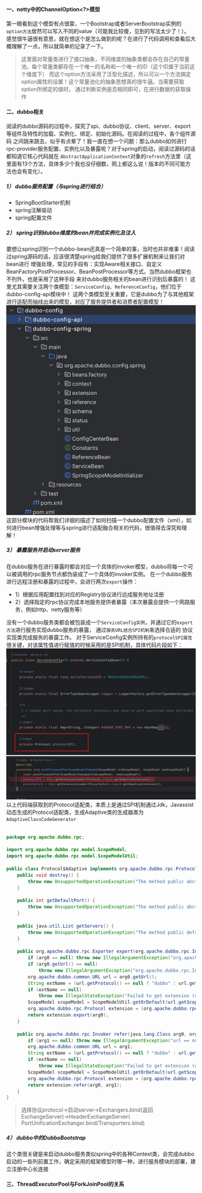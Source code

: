 #### 一、netty中的ChannelOption<?>模型

第一眼看到这个模型有点很蒙，一个Bootstrap或者ServerBootstrap实例的`option方法`居然可以写入不同的value（可能我比较傻，见到的写法太少了！）。
感觉很牛逼很有意思，就在想这个是怎么做到的呢？在进行了代码调用和查看后大概理解了一点，所以就简单的记录了一下。
> 这里面对常量类进行了接口抽象，不同维度的抽象类都会存在自己的常量池。每个常量类都存在一个唯一的名称和一个唯一的ID（这个ID属于当前这个维度下）
> 而这个option方法采用了泛型化描述，所以可以一个方法搞定option属性的设置！这个常量池化的抽象思想真的很牛逼。当需要获取option所绑定的值时，
> 通过判断实例是否相同即可，在进行数据的获取操作

#### 二、dubbo相关

阅读的dubbo源码的过程中，探究了spi、dubbo协议、client、server、export等组件及特性的加载、实例化、绑定、初始化源码。在阅读的过程中，各个组件源码
之间跳来跳去，似乎有点晕了！我一直在想一个问题：那么dubbo如何进行rpc-provider服务配置、实例化以及暴露呢？对于spring的启动，阅读过源码的话都知道它核心代码就在
`AbstractApplicationContext`对象的`refresh`方法里（这里面有13个方法，具体多少个我也没仔细数，网上都这么说！版本的不同可能方法也会有变化）。

##### 1） dubbo服务配置（与spring进行结合）

+ SpringBootStarter机制
+ spring注解驱动
+ spring配置文件

##### 2） spring识别dubbo维度的bean并完成实例化及注入

要想让spring识别一个dubbo-bean还真是一个简单的事，当时也并非难事！阅读过spring源码的话，应该很清楚spring给我们提供了很多扩展机制来让我们对bean进行
增强处理，常见的手段有：实现Aware相关接口、自定义BeanFactoryPostProcessor、BeanPostProcessor等方式。当然dubbo框架也不列外，也是采用了这种手段
来对dubbo服务相关的bean进行识别后暴露的！
这里尤其需要关注两个类模型：`ServiceConfig`、`ReferenceConfig`，他们位于dubbo-config-api模块中！
这两个类模型至关重要，它是dubbo为了与其他框架进行适配而抽线出来的模型，对应了服务提供者和消费者配置模型！
![dubbo源码spring增强模块](../image/dubbo/dubbo-config-spring.png)
这部分模块的代码帮我们详细的描述了如何扫描一个dubbo配置文件（xml），如何进行bean增强处理等与spring进行适配融合相关的代码，很值得去深究和理解！

##### 3） 暴露服务并启动server服务

在dubbo服务在进行暴露时都会对应一个具体的invoker模型，dubbo将每一个可以被调用的rpc服务节点都伪装成了一个具体的invoker实例。
在一个dubbo服务进行远程注册和暴露的过程中，会进行两次`export`操作：

+ 1）根据应用配置找到对应的Registry协议进行远成服务地址注册
+ 2）选择指定的rpc协议完成本地服务提供者暴露（本次暴露会提供一个网路服务，例如http、netty服务等）

没有一个dubbo服务类都会被包装成一个`ServiceConfig实例`，并通过它的`export方法`进行服务实现dubbo服务的暴露，
通过`服务URL结合SPI机制`来选择合适的 协议实现类完成服务的暴露工作。
对于ServiceConfig实例所持有的`protocolSPI属性`很关键，对该属性值进行赋值的时候采用的是SPI机制，具体代码片段如下：
![protocolSPI属性](../image/dubbo/service-config-protocolSPI.png)
![protocolSPI赋值](../image/dubbo/protocolSPI-value.png)
以上代码端获取到的Protocol适配类，本质上是通过SPI机制通过Jdk，Javassist动态生成的Protocol适配类，生成Adaptive类的生成器类为`AdaptiveClassCodeGenerator`

```java

package org.apache.dubbo.rpc;

import org.apache.dubbo.rpc.model.ScopeModel;
import org.apache.dubbo.rpc.model.ScopeModelUtil;

public class Protocol$Adaptive implements org.apache.dubbo.rpc.Protocol {
    public void destroy() {
        throw new UnsupportedOperationException("The method public abstract void org.apache.dubbo.rpc.Protocol.destroy() of interface org.apache.dubbo.rpc.Protocol is not adaptive method!");
    }

    public int getDefaultPort() {
        throw new UnsupportedOperationException("The method public abstract int org.apache.dubbo.rpc.Protocol.getDefaultPort() of interface org.apache.dubbo.rpc.Protocol is not adaptive method!");
    }

    public java.util.List getServers() {
        throw new UnsupportedOperationException("The method public default java.util.List org.apache.dubbo.rpc.Protocol.getServers() of interface org.apache.dubbo.rpc.Protocol is not adaptive method!");
    }

    public org.apache.dubbo.rpc.Exporter export(org.apache.dubbo.rpc.Invoker arg0) throws org.apache.dubbo.rpc.RpcException {
        if (arg0 == null) throw new IllegalArgumentException("org.apache.dubbo.rpc.Invoker argument == null");
        if (arg0.getUrl() == null)
            throw new IllegalArgumentException("org.apache.dubbo.rpc.Invoker argument getUrl() == null");
        org.apache.dubbo.common.URL url = arg0.getUrl();
        String extName = (url.getProtocol() == null ? "dubbo" : url.getProtocol());
        if (extName == null)
            throw new IllegalStateException("Failed to get extension (org.apache.dubbo.rpc.Protocol) name from url (" + url.toString() + ") use keys([protocol])");
        ScopeModel scopeModel = ScopeModelUtil.getOrDefault(url.getScopeModel(), org.apache.dubbo.rpc.Protocol.class);
        org.apache.dubbo.rpc.Protocol extension = (org.apache.dubbo.rpc.Protocol) scopeModel.getExtensionLoader(org.apache.dubbo.rpc.Protocol.class).getExtension(extName);
        return extension.export(arg0);
    }

    public org.apache.dubbo.rpc.Invoker refer(java.lang.Class arg0, org.apache.dubbo.common.URL arg1) throws org.apache.dubbo.rpc.RpcException {
        if (arg1 == null) throw new IllegalArgumentException("url == null");
        org.apache.dubbo.common.URL url = arg1;
        String extName = (url.getProtocol() == null ? "dubbo" : url.getProtocol());
        if (extName == null)
            throw new IllegalStateException("Failed to get extension (org.apache.dubbo.rpc.Protocol) name from url (" + url.toString() + ") use keys([protocol])");
        ScopeModel scopeModel = ScopeModelUtil.getOrDefault(url.getScopeModel(), org.apache.dubbo.rpc.Protocol.class);
        org.apache.dubbo.rpc.Protocol extension = (org.apache.dubbo.rpc.Protocol) scopeModel.getExtensionLoader(org.apache.dubbo.rpc.Protocol.class).getExtension(extName);
        return extension.refer(arg0, arg1);
    }
}

```

> 选择协议protocol->启动server->Exchangers.bind(返回ExchangeServer)->HeaderExchangeServer(
> PortUnificationExchanger.bind/Transporters.bind)

##### 4） dubbo中的DubboBootstrap

这个类很关键是来启动dubbo服务类似spring中的各种Context类，会完成dubbo启动的一些列前置工作，确定采用的框架模型时哪一种，进行服务模块的部署，建立注册中心长连接

#### 三、ThreadExecutorPool与ForkJoinPool的关系